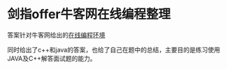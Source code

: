 # 剑指offer牛客网在线编程整理
答案针对牛客网给出的[在线编程环境](https://www.nowcoder.com/ta/coding-interviews)

同时给出了c++和java的答案，也给了自己在题中的总结，主要目的是练习使用JAVA及C++解答面试题的能力。

